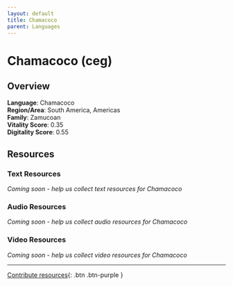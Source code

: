 ```yaml
---
layout: default
title: Chamacoco
parent: Languages
---
```


# Chamacoco (ceg)

## Overview

**Language**: Chamacoco  
**Region/Area**: South America, Americas  
**Family**: Zamucoan  
**Vitality Score**: 0.35  
**Digitality Score**: 0.55  

## Resources

### Text Resources
*Coming soon - help us collect text resources for Chamacoco*

### Audio Resources
*Coming soon - help us collect audio resources for Chamacoco*

### Video Resources
*Coming soon - help us collect video resources for Chamacoco*

---

[Contribute resources](https://fairtrain.github.io/){: .btn .btn-purple }
